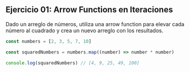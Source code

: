 ## Ejercicio 01: Arrow Functions en Iteraciones

Dado un arreglo de números, utiliza una arrow function para elevar cada número al cuadrado y crea un nuevo arreglo con los resultados.

```javascript
const numbers = [2, 3, 5, 7, 10]

const squaredNumbers = numbers.map((number) => number * number)

console.log(squaredNumbers) // [4, 9, 25, 49, 100]
```

